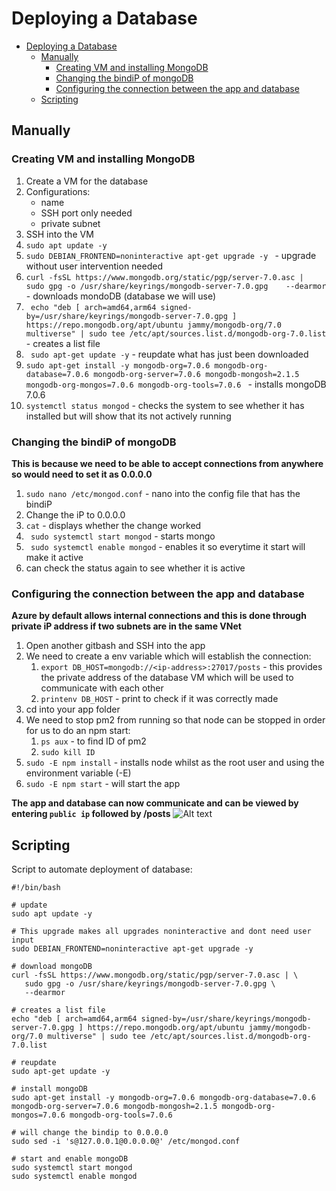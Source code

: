 # Deploying a Database 
- [Deploying a Database](#deploying-a-database)
  - [Manually](#manually)
    - [Creating VM and installing MongoDB](#creating-vm-and-installing-mongodb)
    - [Changing the bindiP of mongoDB](#changing-the-bindip-of-mongodb)
    - [Configuring the connection between the app and database](#configuring-the-connection-between-the-app-and-database)
  - [Scripting](#scripting)


## Manually
### Creating VM and installing MongoDB
1. Create a VM for the database
2. Configurations:
   - name
   - SSH port only needed
   - private subnet
3. SSH into the VM
4. `sudo apt update -y` 
5. `sudo DEBIAN_FRONTEND=noninteractive apt-get upgrade -y
` - upgrade without user intervention needed
6. `curl -fsSL https://www.mongodb.org/static/pgp/server-7.0.asc |    sudo gpg -o /usr/share/keyrings/mongodb-server-7.0.gpg    --dearmor
` - downloads mondoDB (database we will use)
7. ` echo "deb [ arch=amd64,arm64 signed-by=/usr/share/keyrings/mongodb-server-7.0.gpg ] https://repo.mongodb.org/apt/ubuntu jammy/mongodb-org/7.0 multiverse" | sudo tee /etc/apt/sources.list.d/mongodb-org-7.0.list` - creates a list file
8. ` sudo apt-get update -y` - reupdate what has just been downloaded
9. `sudo apt-get install -y mongodb-org=7.0.6 mongodb-org-database=7.0.6 mongodb-org-server=7.0.6 mongodb-mongosh=2.1.5 mongodb-org-mongos=7.0.6 mongodb-org-tools=7.0.6
` - installs mongoDB 7.0.6 
10. `systemctl status mongod` - checks the system to see whether it has installed but will show that its not actively running

### Changing the bindiP of mongoDB
**This is because we need to be able to accept connections from anywhere so would need to set it as 0.0.0.0**
1. `sudo nano /etc/mongod.conf` - nano into the config file that has the bindiP
2. Change the iP to 0.0.0.0
3. `cat` - displays whether the change worked
4. ` sudo systemctl start mongod` - starts mongo
5. ` sudo systemctl enable mongod` - enables it so everytime it start will make it active
6. can check the status again to see whether it is active

### Configuring the connection between the app and database
**Azure by default allows internal connections and this is done through private iP address if two subnets are in the same VNet**
1. Open another gitbash and SSH into the app
2. We need to create a env variable which will establish the connection:
   1. `export DB_HOST=mongodb://<ip-address>:27017/posts` - this provides the private address of the database VM which will be used to communicate with each other
   2. `printenv DB_HOST` - print to check if it was correctly made
3. cd into your app folder
4. We need to stop pm2 from running so that node can be stopped in order for us to do an npm start:
    1. `ps aux` - to find ID of pm2
    2. `sudo kill ID`
 5. `sudo -E npm install` - installs node whilst as the root user and using the environment variable (-E)
 6. `sudo -E npm start` - will start the app 

**The app and database can now communicate and can be viewed by entering `public ip` followed by /posts**
![Alt text](image.png)

## Scripting 
Script to automate deployment of database:
```
#!/bin/bash

# update
sudo apt update -y

# This upgrade makes all upgrades noninteractive and dont need user input
sudo DEBIAN_FRONTEND=noninteractive apt-get upgrade -y

# download mongoDB
curl -fsSL https://www.mongodb.org/static/pgp/server-7.0.asc | \
   sudo gpg -o /usr/share/keyrings/mongodb-server-7.0.gpg \
   --dearmor

# creates a list file
echo "deb [ arch=amd64,arm64 signed-by=/usr/share/keyrings/mongodb-server-7.0.gpg ] https://repo.mongodb.org/apt/ubuntu jammy/mongodb-org/7.0 multiverse" | sudo tee /etc/apt/sources.list.d/mongodb-org-7.0.list

# reupdate
sudo apt-get update -y

# install mongoDB 
sudo apt-get install -y mongodb-org=7.0.6 mongodb-org-database=7.0.6 mongodb-org-server=7.0.6 mongodb-mongosh=2.1.5 mongodb-org-mongos=7.0.6 mongodb-org-tools=7.0.6
 
# will change the bindip to 0.0.0.0
sudo sed -i 's@127.0.0.1@0.0.0.0@' /etc/mongod.conf

# start and enable mongoDB
sudo systemctl start mongod
sudo systemctl enable mongod
```